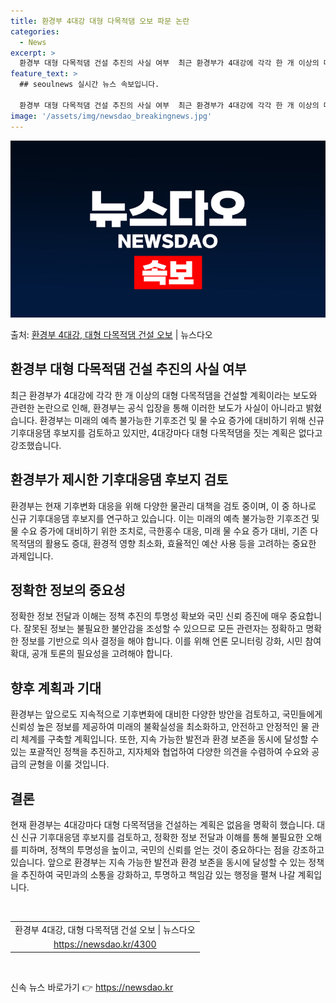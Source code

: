 ```yaml
---
title: 환경부 4대강 대형 다목적댐 오보 파문 논란
categories:
  - News
excerpt: >
  환경부 대형 다목적댐 건설 추진의 사실 여부  최근 환경부가 4대강에 각각 한 개 이상의 대형 다목적댐을 건…
feature_text: >
  ## seoulnews 실시간 뉴스 속보입니다.

  환경부 대형 다목적댐 건설 추진의 사실 여부  최근 환경부가 4대강에 각각 한 개 이상의 대형 다목적댐을 건…
image: '/assets/img/newsdao_breakingnews.jpg'
---
```


![뉴스다오 속보](/assets/img/newsdao_breakingnews.jpg)

<p>출처: <a href="https://newsdao.kr/4300" rel="dofollow">환경부 4대강, 대형 다목적댐 건설 오보</a> | 뉴스다오</p>

<h2 data-ke-size="size26">환경부 대형 다목적댐 건설 추진의 사실 여부</h2>
<p data-ke-size="size16">최근 환경부가 4대강에 각각 한 개 이상의 대형 다목적댐을 건설할 계획이라는 보도와 관련한 논란으로 인해, 환경부는 공식 입장을 통해 이러한 보도가 사실이 아니라고 밝혔습니다. 환경부는 미래의 예측 불가능한 기후조건 및 물 수요 증가에 대비하기 위해 신규 기후대응댐 후보지를 검토하고 있지만, 4대강마다 대형 다목적댐을 짓는 계획은 없다고 강조했습니다.</p>

<h2 data-ke-size="size26">환경부가 제시한 기후대응댐 후보지 검토</h2>
<p data-ke-size="size16">환경부는 현재 기후변화 대응을 위해 다양한 물관리 대책을 검토 중이며, 이 중 하나로 신규 기후대응댐 후보지를 연구하고 있습니다. 이는 미래의 예측 불가능한 기후조건 및 물 수요 증가에 대비하기 위한 조치로, 극한홍수 대응, 미래 물 수요 증가 대비, 기존 다목적댐의 활용도 증대, 환경적 영향 최소화, 효율적인 예산 사용 등을 고려하는 중요한 과제입니다.</p>

<h2 data-ke-size="size26">정확한 정보의 중요성</h2>
<p data-ke-size="size16">정확한 정보 전달과 이해는 정책 추진의 투명성 확보와 국민 신뢰 증진에 매우 중요합니다. 잘못된 정보는 불필요한 불안감을 조성할 수 있으므로 모든 관련자는 정확하고 명확한 정보를 기반으로 의사 결정을 해야 합니다. 이를 위해 언론 모니터링 강화, 시민 참여 확대, 공개 토론의 필요성을 고려해야 합니다.</p>

<h2 data-ke-size="size26">향후 계획과 기대</h2>
<p data-ke-size="size16">환경부는 앞으로도 지속적으로 기후변화에 대비한 다양한 방안을 검토하고, 국민들에게 신뢰성 높은 정보를 제공하여 미래의 불확실성을 최소화하고, 안전하고 안정적인 물 관리 체계를 구축할 계획입니다. 또한, 지속 가능한 발전과 환경 보존을 동시에 달성할 수 있는 포괄적인 정책을 추진하고, 지자체와 협업하여 다양한 의견을 수렴하여 수요와 공급의 균형을 이룰 것입니다.</p>

<h2 data-ke-size="size26">결론</h2>
<p data-ke-size="size16">현재 환경부는 4대강마다 대형 다목적댐을 건설하는 계획은 없음을 명확히 했습니다. 대신 신규 기후대응댐 후보지를 검토하고, 정확한 정보 전달과 이해를 통해 불필요한 오해를 피하며, 정책의 투명성을 높이고, 국민의 신뢰를 얻는 것이 중요하다는 점을 강조하고 있습니다. 앞으로 환경부는 지속 가능한 발전과 환경 보존을 동시에 달성할 수 있는 정책을 추진하여 국민과의 소통을 강화하고, 투명하고 책임감 있는 행정을 펼쳐 나갈 계획입니다.</p>
<p data-ke-size="size16">&nbsp;</p>

<table>
<tbody>
<tr>
<td style="text-align: center;">환경부 4대강, 대형 다목적댐 건설 오보 | 뉴스다오 </td>
</tr>
<tr>
<td style="text-align: center;"><a href="https://newsdao.kr/4300">https://newsdao.kr/4300</a></td>
</tr>
</tbody>
</table>
<p data-ke-size="size16">&nbsp;</p> 

신속 뉴스 바로가기 👉 <a href="https://newsdao.kr" rel="dofollow">https://newsdao.kr</a>


